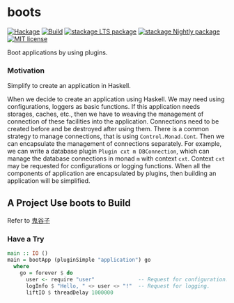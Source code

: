 # boots

[![Hackage](https://img.shields.io/hackage/v/boots.svg?logo=haskell)](https://hackage.haskell.org/package/boots)
[![Build](https://img.shields.io/travis/leptonyu/boots.svg?logo=travis)](https://travis-ci.org/leptonyu/boots)
[![stackage LTS package](http://stackage.org/package/boots/badge/lts)](http://stackage.org/lts/package/boots)
[![stackage Nightly package](http://stackage.org/package/boots/badge/nightly)](http://stackage.org/nightly/package/boots)
[![MIT license](https://img.shields.io/badge/license-MIT-blue.svg)](https://github.com/leptonyu/boots/blob/master/LICENSE)

Boot applications by using plugins.

### Motivation

Simplify to create an application in Haskell.

When we decide to create an application using Haskell. We may need using configurations, loggers as basic functions. If this application needs storages, caches, etc., then we have to weaving the management of connection of these facilities into the application. Connections need to be created before and be destroyed after using them. There is a common strategy to manage connections, that is using `Control.Monad.Cont`. Then we can encapsulate the management of connections separately. For example, we can write a database plugin `Plugin cxt m DBConnection`, which can manage the database connections in monad `m` with context `cxt`. Context `cxt` may be requested for configurations or logging functions. When all the components of application are encapsulated by plugins, then building an application will be simplified.

## A Project Use boots to Build

Refer to [鬼谷子](https://github.com/leptonyu/guiguzi)

### Have a Try


```Haskell
main :: IO ()
main = bootApp (pluginSimple "application") go
  where
    go = forever $ do
      user <- require "user"              -- Request for configuration.
      logInfo $ "Hello, " <> user <> "!"  -- Request for logging.
      liftIO $ threadDelay 1000000
```